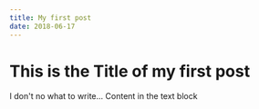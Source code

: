```yaml
---
title: My first post
date: 2018-06-17
---
```

# This is the Title of my first post

I don't no what to write...
Content in the text block 
